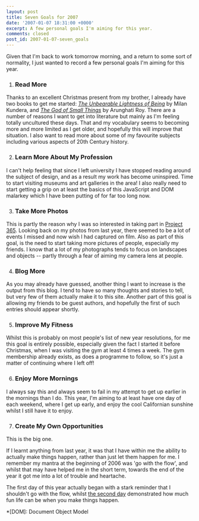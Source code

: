 ```yaml
---
layout: post
title: Seven Goals for 2007
date: '2007-01-07 18:31:00 +0000'
excerpt: A few personal goals I'm aiming for this year.
comments: closed
post_id: 2007-01-07-seven_goals
---
```

Given that I'm back to work tomorrow morning, and a return to some sort of normality, I just wanted to record a few personal goals I'm aiming for this year.

1. ### Read More

  Thanks to an excellent Christmas present from my brother, I already have two books to get me started: [<cite>The Unbearable Lightness of Being</cite>][1] by Milan Kundera, and [<cite>The God of Small Things</cite>][2] by Arunghati Roy. There are a number of reasons I want to get into literature but mainly as I'm feeling totally uncultured these days. That and my vocabulary seems to becoming more and more limited as I get older, and hopefully this will improve that situation. I also want to read more about some of my favourite subjects including various aspects of 20th Century history.

2. ### Learn More About My Profession

  I can't help feeling that since I left university I have stopped reading around the subject of design, and as a result my work has become uninspired. Time to start visiting museums and art galleries in the area! I also really need to start getting a grip on at least the basics of this JavaScript and DOM malarkey which I have been putting of for far too long now.

3. ### Take More Photos

  This is partly the reason why I was so interested in taking part in [Project 365][3]. Looking back on my photos from last year, there seemed to be a lot of events I missed and now wish I had captured on film. Also as part of this goal, is the need to start taking more pictures of people, especially my friends. I know that a lot of my photographs tends to focus on landscapes and objects -- partly through a fear of aiming my camera lens at people.

4. ### Blog More

  As you may already have guessed, another thing I want to increase is the output from this blog. I tend to have so many thoughts and stories to tell, but very few of them actually make it to this site. Another part of this goal is allowing my friends to be guest authors, and hopefully the first of such entries should appear shortly.

5. ### Improve My Fitness

  Whilst this is probably on most people's list of new year resolutions, for me this goal is entirely possible, especially given the fact I started it before Christmas, when I was visiting the gym at least 4 times a week. The gym membership already exists, as does a programme to follow, so it's just a matter of continuing where I left off!

6. ### Enjoy More Mornings

  I always say this and always seem to fail in my attempt to get up earlier in the mornings than I do. This year, I'm aiming to at least have one day of each weekend, where I get up early, and enjoy the cool Californian sunshine whilst I still have it to enjoy.

7. ### Create My Own Opportunities

  This is the big one.

  If I learnt anything from last year, it was that I have within me the ability to actually make things happen, rather than just let them happen for me. I remember my mantra at the beginning of 2006 was 'go with the flow', and whilst that may have helped me in the short term, towards the end of the year it got me into a lot of trouble and heartache.

  The first day of this year actually began with a stark reminder that I shouldn't go with the flow, whilst [the second day][4] demonstrated how much fun life can be when you make things happen.

[1]: http://www.amazon.co.uk/exec/obidos/ASIN/0571135390/
[2]: http://www.amazon.co.uk/exec/obidos/ASIN/0006550681/
[3]: /2007/01/project_365/
[4]: http://flickr.com/photos/lloydyweb/4460272959/in/set-72157594458562627/

*[DOM]: Document Object Model
